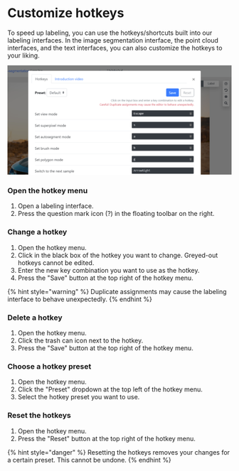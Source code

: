 # Customize hotkeys

To speed up labeling, you can use the hotkeys/shortcuts built into our labeling interfaces. In the image segmentation interface, the point cloud interfaces, and the text interfaces, you can also customize the hotkeys to your liking.

![The hotkey menu of the image segmentation interface.](<../.gitbook/assets/image (24) (1).png>)

### Open the hotkey menu

1. Open a labeling interface.
2. Press the question mark icon (?) in the floating toolbar on the right.

### Change a hotkey

1. Open the hotkey menu.
2. Click in the black box of the hotkey you want to change. Greyed-out hotkeys cannot be edited.
3. Enter the new key combination you want to use as the hotkey.
4. Press the "Save" button at the top right of the hotkey menu.

{% hint style="warning" %}
Duplicate assignments may cause the labeling interface to behave unexpectedly.
{% endhint %}

### Delete a hotkey

1. Open the hotkey menu.
2. Click the trash can icon next to the hotkey.
3. Press the "Save" button at the top right of the hotkey menu.

### Choose a hotkey preset

1. Open the hotkey menu.
2. Click the "Preset" dropdown at the top left of the hotkey menu.
3. Select the hotkey preset you want to use.

### Reset the hotkeys

1. Open the hotkey menu.
2. Press the "Reset" button at the top right of the hotkey menu.

{% hint style="danger" %}
Resetting the hotkeys removes your changes for a certain preset. This cannot be undone.
{% endhint %}
